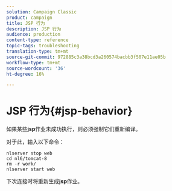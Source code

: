 ```yaml
---
solution: Campaign Classic
product: campaign
title: JSP 行为
description: JSP 行为
audience: production
content-type: reference
topic-tags: troubleshooting
translation-type: tm+mt
source-git-commit: 972885c3a38bcd3a260574bacbb3f507e11ae05b
workflow-type: tm+mt
source-wordcount: '36'
ht-degree: 16%

---
```



# JSP 行为{#jsp-behavior}

如果某些&#x200B;**jsp**&#x200B;作业未成功执行，则必须强制它们重新编译。

对于此，输入以下命令：

```
nlserver stop web
cd nl6/tomcat-8
rm -r work/
nlserver start web
```

下次连接时将重新生成&#x200B;**jsp**&#x200B;作业。
